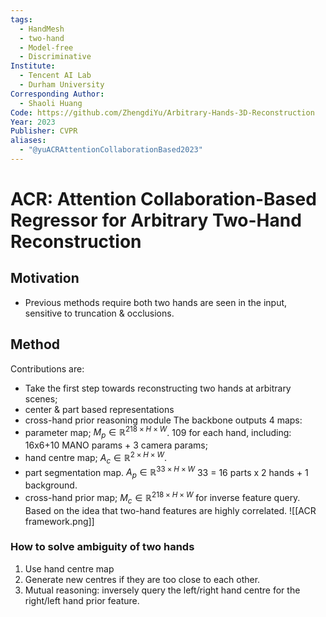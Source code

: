```yaml
---
tags:
  - HandMesh
  - two-hand
  - Model-free
  - Discriminative
Institute:
  - Tencent AI Lab
  - Durham University
Corresponding Author:
  - Shaoli Huang
Code: https://github.com/ZhengdiYu/Arbitrary-Hands-3D-Reconstruction
Year: 2023
Publisher: CVPR
aliases:
  - "@yuACRAttentionCollaborationBased2023"
---
```

# ACR: Attention Collaboration-Based Regressor for Arbitrary Two-Hand Reconstruction
## Motivation
* Previous methods require both two hands are seen in the input, sensitive to truncation & occlusions.
## Method
Contributions are:
* Take the first step towards reconstructing two hands at arbitrary scenes;
* center & part based representations
* cross-hand prior reasoning module
The backbone outputs 4 maps:
* parameter map; $M_p\in\mathbb{R}^{218\times H\times W}$. 109 for each hand, including: 16x6+10 MANO params + 3 camera params;
* hand centre map; $A_c\in\mathbb{R}^{2\times H \times W}$.
* part segmentation map. $A_p\in\mathbb{R}^{33\times H\times W}$ 33 = 16 parts x 2 hands + 1 background.
* cross-hand prior map; $M_c\in\mathbb{R}^{218\times H\times W}$ for inverse feature query. Based on the idea that two-hand features are highly correlated.
![[ACR framework.png]]
### How to solve ambiguity of two hands
1. Use hand centre map
2. Generate new centres if they are too close to each other.
3. Mutual reasoning: inversely query the left/right hand centre for the right/left hand prior feature.